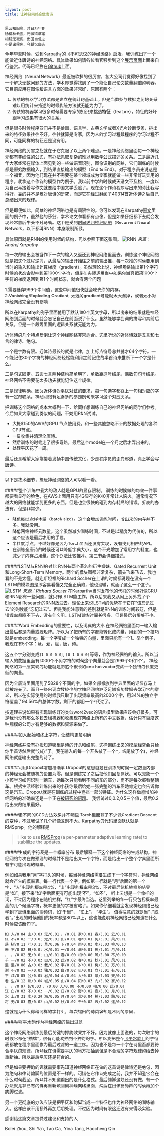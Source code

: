 ```yaml
---
layout: post
title: 让神经网络会做唐诗
---
```


    黑云知旧柳，时日万年春
    杨柳秋云雪，光微欲满霜
    相随无寂寞，出国自曾之
    不是诸侯客，今朝忆白头


今年早些时候，受到Karpathy的[《不可思议的神经网络》](http://karpathy.github.io/2015/05/21/rnn-effectiveness/)启发，我训练出了一个能做近体唐诗的神经网络。具体效果如何请各位看官移步到这个[展示页面](http://zhengwy.com/make-tangshi/)上面来自行鉴赏。代码已经放在[Github](https://github.com/zhengwy888/tangshi-rnn)上面。

神经网络（Neural Network）最近被吹捧的很厉害。各大公司们觉得好像找到了一个解决无数问题的方法，学术界觉得找到了一个能让自己论文数量翻倍的利器。它目前应用在图像和语言方面的效果非常好，原因有两个：

1. 传统的机器学习方法都是建立在统计的基础上，但是当数据与数据之间的关系难以用统计来描述的时候传统方法就无能为力了。
2. 传统的机器学习很多时候需要专家的知识来挑选**特征**（feature），特征的好坏跟学习成果有很大的关系。

但是很多时候程序员们并不是绘画、语言学、古典文学或者X光片诊断专家，挑出来的特征效果往往不好。往往就算是专家，因为人的学习过程跟程序的学习过程不同，可能同样的特征还是没有用。

神经网络的厉害之处就在于它克服了以上两个难点。一是神经网络里面每一个神经元都有非线性的公式，有办法抓取复杂的难以用数学公式描述的关系。二是最近几年大家经常在媒体上面见到的一些做语音识别，图像识别的网络，它们训练的时候都是原始数据输入，到结果直接输出的模型（End to End）。对于程序员来说这是一个福音，因为他们现在并不需要在某个领域成为专家就能做一些非常好玩实用的程序。就拿这个作诗的模型作为例子。我以前中学的时候成天语文不及格，一度以为自己再接着写作文就要给中国文学丢脸了。现在这个作诗程序写出来的诗比我写得好，靠的并不是我对唐诗的研究，而是它在经过翻阅了40314首近体诗之后自己总结出来的规律。

但是即便如此，简单的神经网络也是有局限性的。你可以发现在Karpathy[原文](http://karpathy.github.io/2015/05/21/rnn-effectiveness/)里面的例子中，虽然他的莎翁、学术论文乍看都有点像，但是如果仔细都下去就会发现经常前后牛头不对马嘴。这个是受到[时间递归神经网络](https://zh.wikipedia.org/zh/%E9%80%92%E5%BD%92%E7%A5%9E%E7%BB%8F%E7%BD%91%E7%BB%9C)（Recurrent Neural Network，以下都叫RNN）本身限制所致。

具体原因就是RNN的使用时候的结构，可以参照下面这张图。
![RNN](http://karpathy.github.io/assets/rnn/charseq.jpeg)
_来源：Andrej Karpathy_

每一次的输出会被当作下一次的输入又返还到神经网络里面去。训练这个神经网络就是把这个过程逆向，从最后的输出开始往之前的输出推，每一次推的时候要用到当时的输入和输出计算梯度（gradient）。虽然理论上说，神经网络输出第1个字符时候的状态会影响到第1000个字符，但是在实际运用当中如果你当真把第1000个字符的梯度退回到第1个时间状态，就会有两个问题

1.需要储存999个中间值，这些中间值很快就会吃光你的内存。
2.Vanishing/Exploding Gradient, 太远的gradient可能就太大爆掉，或者太小对神经网络完全没有影响

所以在Karpathy的例子里面他用了默认100个英文字母，所以出来的结果就是神经网络到后面的时候就会忘记自己在前面说了什么。虽然能够学到词的拼写和其前后关系，但是一个段落里面的逻辑关系就无能为力。

近体诗的几个特点反倒让这个神经网络非常适合。这里所说的近体诗就是五言和七言的律诗、绝句。

一个是字数有限。近体诗最长的就是七律，加上标点符号总共就才64个字符。一个能记住30个字符的神经网络轻松能利用之前记住的半首诗来推断下一个字是什么。

二是句式固定。五言七言两种结构简单明了，单数距逗号结尾，偶数句句号结尾。神经网络不需要花太多功夫就能记住这个规律。

三是规律明确。因为近体诗对[平仄对仗](http://baike.baidu.com/view/967573.htm)的要求，每一句选字都跟上一句相对应的字有一定的联系。神经网络有足够多的参照例句来学习这个对应关系。

把训练这个网络的成本大概列一下，给同样想训练自己的神经网络的同学们参考。今后如果大家碰到类似的问题，不妨用RNN试试。

- 大概$150的AWS的GPU 节点使用费，和一些其他忽略不计的数据处理的各种CPU节点。
- 一周收集并清理全唐诗。
- 然后训练的时候走了很多弯路，最后这个model在一个月之后才弄出来的。
- 处理平仄花了一周。

最后还是希望大家能接着发扬中国传统文化，少走程序员的歪门邪道，真正学会写唐诗。

----

以下是技术细节，想玩神经网络的人可以看一看。

#####整个训练中最大的敌人就是GPU的显存限制。
训练的时候做的每做一件事都要看显存的脸色，在AWS上面用只有4G显存的K40非常让人恼火。通常情况下越大的网络就能学到更多的东西。但是也会很快的碰到内存耗尽的错误。折衷的办法有，但是非常少。

- 降低每批次样本量（batch size）。这个会增加训练时间，省出来的内存并不多。我就没用。
- 降低网络神经元数量。这个虽然减少训练时间，不过是以精度为代价的，所以这个应该是最后才用的手段。
- 半精度浮点，不过好像是因为Torch里面还没有实现，没有找到相应的API。
- 在训练全唐诗的时候还可以降低字典大小，这个不光增加了常用字的精度，也减少了内存占用量。这个办法比较推荐。第三节会详细描述。

#####LSTM与RNN的对比
RNN有两个著名的衍生姐妹，Gated Recurrent Unit和Long-Short-Term Memory。两个的模块图都非常复杂，箭头飞来飞去，我也看的不是太懂。就连斯坦福的Richard Socher在上课的时候都说现在没有一个LSTM的模块图是即容易看懂又完全正确的，他也没辙，就画了这么一个盒子。
![LSTM](/content/images/2015/12/lstm-1.png)
_[来源：Richard Socher](http://cs224d.stanford.edu/lectures/CS224d-Lecture8.pdf)_
在Karparthy当时发布他的代码的时候好像GRU和RNN都有一些问题，就只有LSTM能工作。所以后来我又从网上另外找了个Element Research的[RNN](https://github.com/Element-Research/rnn)放进去。理论上来说LSTM的优势在于它在“该忘记过去”的时候能“忘记过去”。但是我能注意到的差别就是RNN的训练时间较短，但是错误率却降不下去，没有什么用。LSTM训练时间长很多，但是最后效果好不少。

#####Word Embedding的重要性，以及词典的大小
在神经网络里面每一输入输出最后都是向量或者矩阵。所以为了把所有的字都能转化成向量，用到的一个技巧就是embedding。每一个字变成一个独特的向量，里面只能有一个1。举个例子，我现在有5个字：我，爱，赋，唐，诗。

这五个字分别变成``[1 0 0 0 0]``, ``[0 1 0 0 0]``等等，作为神经网络的输入。所以当输入的数据里面有3000个不同字符的时候这个向量就会是2999个0和1个1。
神经网络的第一层实现的功能就是把这个很长的one hot vector变成一个独特的长度更低的向量。

因为全唐诗里面用到了5828个不同的字，如果全部都放到字典里面的话显存马上就被吃光了。而且一些出现次数较少的字神经网络缺乏足够多的数据去学习它的意义，所以在实际使用的时候我只取了出现频率最高的2000个字，用34%的独立字符覆盖了94.56%的总体字数。剩下的都用一个``*``代过了。

按道理来说如果有实现训练好的类似word2vec的语言模型效果应该会好很多。可是我也没有那么多钱去租机器和收集现在网络上所有的中文数据，估计只有百度这种规模的公司才有足够的数据和资源来做了。

#####加入起始和终止字符，让结构更加明确

神经网络并没有办法知道哪里是诗的开头和结尾，这样训练出来的模型经常会只给你半首诗然后就“分心”了。我在输入的每一个开头放了一个``^``，结尾放了个``$``，神经网络就能输出完整的诗了。

#####利用Dropout增加准确率
Dropout的意思就是在训练的时候一定数量内部的神经元会被随机的设置为零，但是训练完了之后把他们回复原状。可以想象一个小孩学习如何识别一辆车，她每次只能看到不同的车的部分，而不是每次都看整辆车。根据生活经验训练出来的小孩你最后给她一张完整的汽车图她肯定也会告诉你这是汽车。Dropout就是在训练的过程中遮挡一部分特征。为什么这样做能增加神经网络的准确率还是一个正在[被研究的问题](http://arxiv.org/abs/1207.0580)。
我尝试过0,0.2,0.5三个值，最后0.2给出来的结果最好。

#####用不同的SGD方法效果并不明显
Torch里面带了不少做Gradient Descent的变种，不过我试了几个好像区别不大。Karpathy的代码里面默认就是RMSprop。他的解释是
> I like to use [RMSProp](http://arxiv.org/abs/1502.04390) (a per-parameter adaptive learning rate) to stablilize the updates.

#####生成的字符表是一个概率分布
最后解释一下这个神经网络的生成结构。神经网络每次在做预测的时候并不是给出某一个字符，而是给出一个整个字典里面所有字可能出现的概率。

例如如果我用“月”字打头的时候，每当神经网络需要生成下一个字符时，神经网络就会产生的概率表。每一行代表一个字，例如第一行就是“月”后面的第一个字，“人”出现的概率是4%，“山”出现的概率是3%，不过最后随机抽样的结果是“如”。接下来“如”字后面更有可能出现“不”，“如不”， 听上去想是一个像样的词，不过因为程序在随机抽样，“红”字最终当选。这里列举的每一行只包括概率最高的几个候选字符，概率更低的字被省略了。如果你仔细看就会发现神经网络已经学到了唐诗里面的高频词，如“千里”， “江上”， “平生”。
值得注意的就是当“，”或者“。”出现的时候他们的概率都是80%以上，这也能说明神经网络已经知道在什么时候应该断句了。
```
如 人/0.04 山/0.03 无/0.01 ，/0.01 家/0.01 春/0.01 云/0.01 
红 不/0.02 一/0.01 无/0.01 山/0.01 春/0.01 何/0.01 风/0.01 
落 树/0.11 叶/0.11 草/0.06 下/0.04 雨/0.03 水/0.03 柳/0.03 
来 不/0.02 日/0.01 水/0.01 一/0.01 满/0.01 夜/0.01 月/0.01 
， ，/0.82 无/0.01 山/0.01 春/0.00 相/0.00 风/0.00 不/0.00 
千 一/0.02 不/0.02 白/0.02 此/0.02 春/0.02 秋/0.01 风/0.01 
里 里/0.86 古/0.02 载/0.02 事/0.01 岁/0.01 树/0.01 万/0.01 
谢 不/0.03 一/0.02 独/0.02 白/0.02 见/0.01 向/0.01 有/0.01 
平 江/0.05 公/0.05 君/0.04 山/0.04 人/0.03 家/0.03 天/0.02 
君 生/0.12 州/0.06 城/0.05 山/0.04 阳/0.03 门/0.02 家/0.02 
。 。/0.97 $/0.03 ，/0.00 人/0.00 不/0.00 相/0.00 此/0.00  
江 白/0.03 不/0.02 一/0.02 日/0.02 野/0.02 夜/0.01 月/0.01 
水 上/0.31 水/0.20 海/0.05 月/0.04 北/0.04 树/0.03 路/0.02 
将 无/0.03 春/0.02 山/0.02 秋/0.02 千/0.02 云/0.02 连/0.02 
```
这就是为什么你给同样的字打头，每次输出的诗内容却是不同的原因。

#####将平水韵作为神经网络的输出过滤

这个神经网络训练到最后关键的押韵效果并不好。因为就像上面说的，每次取字的时候它都在“抽牌”，很有可能就抽到不押韵的字。所以我把整个[《平水韵》](https://zh.wikisource.org/zh/%E5%B9%B3%E6%B0%B4%E9%9F%BB)的字符表都放在程序里面作为最后过滤的一道工序。因为也不是每一个字在诗里面都要符合平仄的规律，所以我在诗需要平仄的地方把抽到但是不合理的字符规律的给去掉重新抽。所以最后平仄还是符合的。

但是如果要押韵的话就需要事先知道神经网络正在做的这首诗是律诗还是绝句，因为绝句和律诗韵脚的位置是不一样的。可惜在它作诗完成之前，我并不知道它会在什么时候截至，所以并不知道输出的是什么格式。最后韵脚这块还没有做。有一个办法就是拿已有的诗再重新填回到神经网络里面，然后在出该出韵脚的时候再加个韵脚过滤。

另一个更彻底的办法应该是把平仄和韵脚当成一个特征也作为神经网络的训练输入。这样应该不用额外再加后期处理。不过因为时间有限这还没有来得及实验。



感谢给这篇文章提供过建议和支持的人

Bolei Zhou, Shi Yan, Tao Cai, Yina Tang, Haocheng Qin